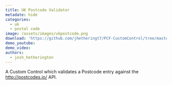 ```yaml
---
title: UK Postcode Validator 
metadate: hide
categories:
  - uk
  - postal code
image: /assets/images/ukpostcode.png
download: 'https://github.com/jhetheringt7/PCF-CustomControl/tree/master/PCF_Postcode'
demo_youtube:
demo_video: 
authors:
  - josh_hetherington
---
```


A Custom Control which validates a Postcode entry against the <a target="_blank" href="http://postcodes.io/">http://postcodes.io/</a> API.
